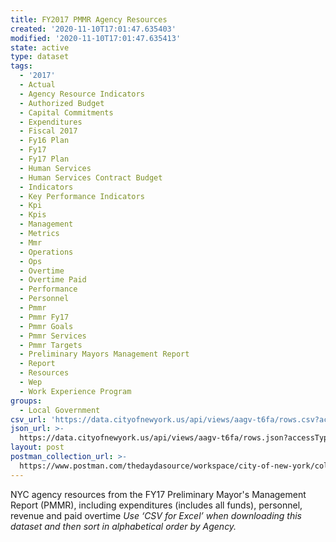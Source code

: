 ```yaml
---
title: FY2017 PMMR Agency Resources
created: '2020-11-10T17:01:47.635403'
modified: '2020-11-10T17:01:47.635413'
state: active
type: dataset
tags:
  - '2017'
  - Actual
  - Agency Resource Indicators
  - Authorized Budget
  - Capital Commitments
  - Expenditures
  - Fiscal 2017
  - Fy16 Plan
  - Fy17
  - Fy17 Plan
  - Human Services
  - Human Services Contract Budget
  - Indicators
  - Key Performance Indicators
  - Kpi
  - Kpis
  - Management
  - Metrics
  - Mmr
  - Operations
  - Ops
  - Overtime
  - Overtime Paid
  - Performance
  - Personnel
  - Pmmr
  - Pmmr Fy17
  - Pmmr Goals
  - Pmmr Services
  - Pmmr Targets
  - Preliminary Mayors Management Report
  - Report
  - Resources
  - Wep
  - Work Experience Program
groups:
  - Local Government
csv_url: 'https://data.cityofnewyork.us/api/views/aagv-t6fa/rows.csv?accessType=DOWNLOAD'
json_url: >-
  https://data.cityofnewyork.us/api/views/aagv-t6fa/rows.json?accessType=DOWNLOAD
layout: post
postman_collection_url: >-
  https://www.postman.com/thedaydasource/workspace/city-of-new-york/collection/15909983-536b0800-915d-4726-8d4b-85ed1900056f
---
```

NYC agency resources from the FY17 Preliminary Mayor's Management Report (PMMR), including expenditures (includes all funds), personnel, revenue and paid overtime
<i>Use ‘CSV for Excel’ when downloading this dataset and then sort in alphabetical order by Agency.<i>
